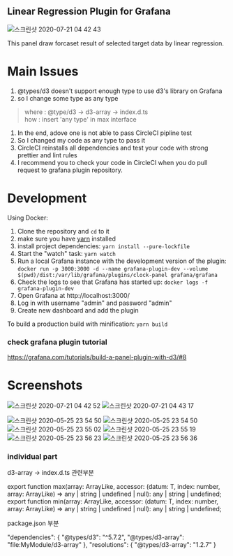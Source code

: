 ## Linear Regression Plugin for Grafana
![스크린샷 2020-07-21 04 42 43](https://user-images.githubusercontent.com/24896007/87979347-e299d580-cb0c-11ea-9240-8f4e2323321e.png)

This panel draw forcaset result of selected target data by linear regression.

# Main Issues
1. @types/d3  doesn't support enough type to use d3's library on Grafana
1. so I change some type as any type 
  > where :  @type/d3 -> d3-array -> index.d.ts <br>
  > how   :  insert 'any type' in max interface <br>
1. In the end, adove one is not able to pass CircleCI pipline test
1. So I changed my code as any type to pass it
1. CircleCI reinstalls all dependencies and test your code with strong prettier and lint rules
1. I recommend you to check your code in CircleCI when you do pull request to grafana plugin repository.

# Development

Using Docker:

1. Clone the repository and `cd` to it
1. make sure you have [yarn]( https://yarnpkg.com/) installed
1. install project dependencies: `yarn install --pure-lockfile`
1. Start the "watch" task: `yarn watch`
1. Run a local Grafana instance with the development version of the plugin: `docker run -p 3000:3000 -d --name grafana-plugin-dev --volume $(pwd)/dist:/var/lib/grafana/plugins/clock-panel grafana/grafana`
1. Check the logs to see that Grafana has started up: `docker logs -f grafana-plugin-dev`
1. Open Grafana at http://localhost:3000/
1. Log in with username "admin" and password "admin"
1. Create new dashboard and add the plugin

To build a production build with minification: `yarn build`


### check grafana plugin tutorial  
https://grafana.com/tutorials/build-a-panel-plugin-with-d3/#8


# Screenshots
![스크린샷 2020-07-21 04 42 52](https://user-images.githubusercontent.com/24896007/87979358-e62d5c80-cb0c-11ea-857a-a3a7c32eebe7.png)
![스크린샷 2020-07-21 04 43 17](https://user-images.githubusercontent.com/24896007/87979370-e9284d00-cb0c-11ea-92b9-89018eeeb739.png)


![스크린샷 2020-05-25 23 54 50](https://user-images.githubusercontent.com/24896007/82824298-0ca39280-9ee4-11ea-99fa-c6f15bec8d63.png)
![스크린샷 2020-05-25 23 54 50](https://user-images.githubusercontent.com/24896007/82824298-0ca39280-9ee4-11ea-99fa-c6f15bec8d63.png)
![스크린샷 2020-05-25 23 55 02](https://user-images.githubusercontent.com/24896007/82824305-10cfb000-9ee4-11ea-8f04-990c86409dd8.png)
![스크린샷 2020-05-25 23 55 19](https://user-images.githubusercontent.com/24896007/82824311-13320a00-9ee4-11ea-9297-d555c672bfd5.png)
![스크린샷 2020-05-25 23 56 23](https://user-images.githubusercontent.com/24896007/82824319-15946400-9ee4-11ea-8158-b6c8a8b969c4.png)
![스크린샷 2020-05-25 23 56 36](https://user-images.githubusercontent.com/24896007/82824325-17f6be00-9ee4-11ea-8221-188ead44b226.png)



### individual part
d3-array -> index.d.ts 관련부분

export function max<T>(array: ArrayLike<T>, accessor: (datum: T, index: number, array: ArrayLike<T>) => any | string | undefined | null): any | string | undefined;
export function min<T>(array: ArrayLike<T>, accessor: (datum: T, index: number, array: ArrayLike<T>) => any | string | undefined | null): any | string | undefined;

package.json 부분

"dependencies": {
    "@types/d3": "^5.7.2",
    "@types/d3-array": "file:MyModule/d3-array"
},
"resolutions": {
    "@types/d3-array": "1.2.7"
}